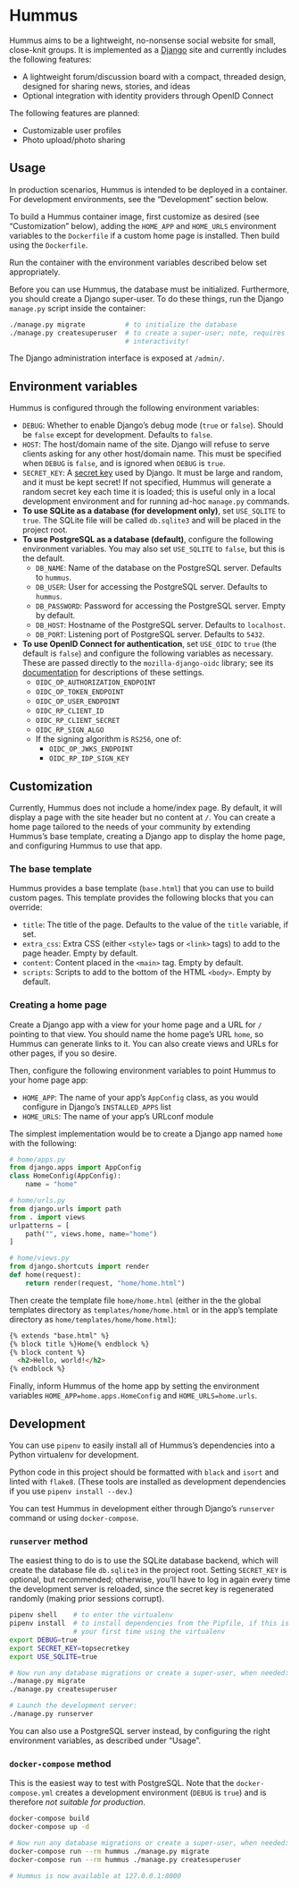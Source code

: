 # Hummus

Hummus aims to be a lightweight, no-nonsense social website for small,
close-knit groups. It is implemented as a
[Django](https://www.djangoproject.com) site and currently includes the
following features:

- A lightweight forum/discussion board with a compact, threaded design,
  designed for sharing news, stories, and ideas
- Optional integration with identity providers through OpenID Connect

The following features are planned:

- Customizable user profiles
- Photo upload/photo sharing

## Usage

In production scenarios, Hummus is intended to be deployed in a
container. For development environments, see the “Development” section
below.

To build a Hummus container image, first customize as desired (see
“Customization” below), adding the `HOME_APP` and `HOME_URLS`
environment variables to the `Dockerfile` if a custom home page is
installed. Then build using the `Dockerfile`.

Run the container with the environment variables described below
set appropriately.

Before you can use Hummus, the database must be initialized.
Furthermore, you should create a Django super-user. To do these things,
run the Django `manage.py` script inside the container:
```bash
./manage.py migrate          # to initialize the database
./manage.py createsuperuser  # to create a super-user; note, requires
                             # interactivity!
```

The Django administration interface is exposed at `/admin/`.

## Environment variables

Hummus is configured through the following environment variables:

- `DEBUG`: Whether to enable Django’s debug mode (`true` or `false`).
  Should be `false` except for development. Defaults to `false`.
- `HOST`: The host/domain name of the site. Django will refuse to serve
  clients asking for any other host/domain name. This must be specified
  when `DEBUG` is `false`, and is ignored when `DEBUG` is `true`.
- `SECRET_KEY`: A [secret key](https://docs.djangoproject.com/en/3.1/howto/deployment/checklist/#secret-key)
  used by Django. It must be large and random, and it must be kept
  secret! If not specified, Hummus will generate a random secret key
  each time it is loaded; this is useful only in a local development
  environment and for running ad-hoc `manage.py` commands.
- **To use SQLite as a database (for development only)**, set
  `USE_SQLITE` to `true`. The SQLite file will be called `db.sqlite3`
  and will be placed in the project root.
- **To use PostgreSQL as a database (default)**, configure the following
  environment variables. You may also set `USE_SQLITE` to `false`, but
  this is the default.
  - `DB_NAME`: Name of the database on the PostgreSQL server. Defaults
    to `hummus`.
  - `DB_USER`: User for accessing the PostgreSQL server. Defaults to
    `hummus`.
  - `DB_PASSWORD`: Password for accessing the PostgreSQL server. Empty
    by default.
  - `DB_HOST`: Hostname of the PostgreSQL server. Defaults to
    `localhost`.
  - `DB_PORT`: Listening port of PostgreSQL server. Defaults to `5432`.
- **To use OpenID Connect for authentication**, set `USE_OIDC` to `true`
  (the default is `false`) and configure the following variables as
  necessary. These are passed directly to the `mozilla-django-oidc`
  library; see its
  [documentation](https://mozilla-django-oidc.readthedocs.io/en/stable/)
  for descriptions of these settings.
  - `OIDC_OP_AUTHORIZATION_ENDPOINT`
  - `OIDC_OP_TOKEN_ENDPOINT`
  - `OIDC_OP_USER_ENDPOINT`
  - `OIDC_RP_CLIENT_ID`
  - `OIDC_RP_CLIENT_SECRET`
  - `OIDC_RP_SIGN_ALGO`
  - If the signing algorithm is `RS256`, one of:
    - `OIDC_OP_JWKS_ENDPOINT`
    - `OIDC_RP_IDP_SIGN_KEY`

## Customization

Currently, Hummus does not include a home/index page. By default, it
will display a page with the site header but no content at `/`. You can
create a home page tailored to the needs of your community by extending
Hummus’s base template, creating a Django app to display the home page,
and configuring Hummus to use that app.

### The base template

Hummus provides a base template (`base.html`) that you can use to build
custom pages. This template provides the following blocks that you can
override:

- `title`: The title of the page. Defaults to the value of the `title`
  variable, if set.
- `extra_css`: Extra CSS (either `<style>` tags or `<link>` tags) to add
  to the page header. Empty by default.
- `content`: Content placed in the `<main>` tag. Empty by default.
- `scripts`: Scripts to add to the bottom of the HTML `<body>`. Empty by
  default.

### Creating a home page

Create a Django app with a view for your home page and a URL for `/`
pointing to that view. You should name the home page’s URL `home`, so Hummus
can generate links to it. You can also create views and URLs for other
pages, if you so desire.

Then, configure the following environment variables to point Hummus to
your home page app:

- `HOME_APP`: The name of your app’s `AppConfig` class, as you would
  configure in Django’s `INSTALLED_APPS` list
- `HOME_URLS`: The name of your app’s URLconf module

The simplest implementation would be to create a Django app named `home`
with the following:

```python
# home/apps.py
from django.apps import AppConfig
class HomeConfig(AppConfig):
	name = "home"

# home/urls.py
from django.urls import path
from . import views
urlpatterns = [
	path("", views.home, name="home")
]

# home/views.py
from django.shortcuts import render
def home(request):
    return render(request, "home/home.html")
```

Then create the template file `home/home.html` (either in the the global
templates directory as `templates/home/home.html` or in the app’s
template directory as `home/templates/home/home.html`):

```html
{% extends "base.html" %}
{% block title %}Home{% endblock %}
{% block content %}
  <h2>Hello, world!</h2>
{% endblock %}
```

Finally, inform Hummus of the home app by setting the environment
variables `HOME_APP=home.apps.HomeConfig` and `HOME_URLS=home.urls`.

## Development

You can use `pipenv` to easily install all of Hummus’s dependencies into
a Python virtualenv for development.

Python code in this project should be formatted with `black` and `isort`
and linted with `flake8`. (These tools are installed as development
dependencies if you use `pipenv install --dev`.)

You can test Hummus in development either through Django’s `runserver`
command or using `docker-compose`.

### `runserver` method

The easiest thing to do is to use the SQLite database backend, which
will create the database file `db.sqlite3` in the project root. Setting
`SECRET_KEY` is optional, but recommended; otherwise, you’ll have to log
in again every time the development server is reloaded, since the secret
key is regenerated randomly (making prior sessions corrupt).

```bash
pipenv shell    # to enter the virtualenv
pipenv install  # to install dependencies from the Pipfile, if this is
                # your first time using the virtualenv
export DEBUG=true
export SECRET_KEY=topsecretkey
export USE_SQLITE=true

# Now run any database migrations or create a super-user, when needed:
./manage.py migrate
./manage.py createsuperuser

# Launch the development server:
./manage.py runserver
```

You can also use a PostgreSQL server instead, by configuring the right
environment variables, as described under “Usage”.

### `docker-compose` method

This is the easiest way to test with PostgreSQL. Note that the
`docker-compose.yml` creates a development environment (`DEBUG` is
`true`) and is therefore *not suitable for production*.

```bash
docker-compose build
docker-compose up -d

# Now run any database migrations or create a super-user, when needed:
docker-compose run --rm hummus ./manage.py migrate
docker-compose run --rm hummus ./manage.py createsuperuser

# Hummus is now available at 127.0.0.1:8000
```
